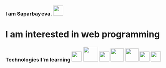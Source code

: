 ### I am Saparbayeva. <img src="https://media0.giphy.com/media/w1OBpBd7kJqHrJnJ13/giphy.gif?cid=ecf05e472ne2fm99qvy1hyyiykc88j82g4rm2f3j88pav9si&rid=giphy.gif&ct=s" width="32px">
<h1>I am interested in web programming</h1>
<h3> Technologies I'm learning </ h3>
</ br>
<img src="https://w7.pngwing.com/pngs/935/63/png-transparent-html-5-logo-web-development-html-computer-icons-world-wide-web-s-html5-icon-miscellaneous-logo-computer-programming-thumbnail.png" width="32px">
<img src="https://e7.pngegg.com/pngimages/726/609/png-clipart-logo-css3-cascading-style-sheets-html-tonic-miscellaneous-angle.png" width="47px">
<img src="https://devpractical.com/public/2022/bootstrap-logo-black.png" width="32px">
<img src="https://www.freepnglogos.com/uploads/php-logo-png/file-php-logo-text-only-svg-wikimedia-commons-8.png" width="42px">
<img src="https://banner2.cleanpng.com/20180531/wkx/kisspng-computer-icons-mysql-database-5b109011d4a3d0.393444881527812113871.jpg" width="42px">
<img src="https://encrypted-tbn0.gstatic.com/images?q=tbn:ANd9GcQqjKVP9oavv5R559mYgzwlpcobVuekkkkHyQ&usqp=CAU" width="32px">
<img src="https://github.githubassets.com/images/modules/logos_page/GitHub-Mark.png" width="32px">


